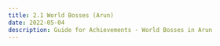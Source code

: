```yaml
---
title: 2.1 World Bosses (Arun)
date: 2022-05-04  
description: Guide for Achievements - World Bosses in Arun       
---
```

